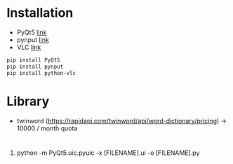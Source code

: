 # Installation

- PyQt5 [link](https://www.riverbankcomputing.com/static/Docs/PyQt5/)
- pynput [link](https://pynput.readthedocs.io/en/latest/index.html)
- VLC [link](https://www.videolan.org/vlc/download-windows.html)

```bash
pip install PyQt5
pip install pynput
pip install python-vlc
```

# Library
- twinword (https://rapidapi.com/twinword/api/word-dictionary/pricing)
-> 10000 / month quota

# 
1. python -m PyQt5.uic.pyuic -x [FILENAME].ui -o [FILENAME].py